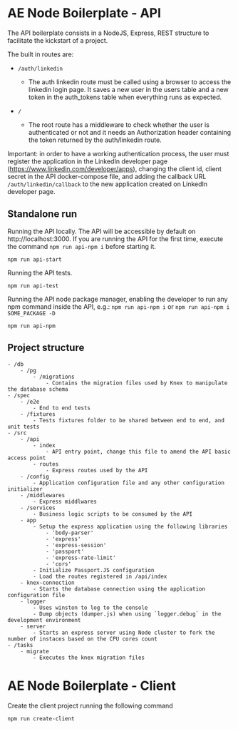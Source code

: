 # AE Node Boilerplate - API

The API boilerplate consists in a NodeJS, Express, REST structure to facilitate the kickstart of a project.

The built in routes are:

- `/auth/linkedin`

  - The auth linkedin route must be called using a browser to access the linkedin login page. It saves a new user in the users table and a new token in the auth_tokens table when everything runs as expected.

- `/`
  - The root route has a middleware to check whether the user is authenticated or not and it needs an Authorization header containing the token returned by the auth/linkedin route.

Important: in order to have a working authentication process, the user must register the application in the LinkedIn developer page (https://www.linkedin.com/developer/apps), changing the client id, client secret in the API docker-compose file, and adding the callback URL `/auth/linkedin/callback` to the new application created on LinkedIn developer page.

## Standalone run

Running the API locally. The API will be accessible by default on http://localhost:3000. If you are running the API for the first time, execute the command `npm run api-npm i` before starting it.

```
npm run api-start
```

Running the API tests.

```
npm run api-test
```

Running the API node package manager, enabling the developer to run any npm command inside the API, e.g.: `npm run api-npm i` or `npm run api-npm i SOME_PACKAGE -D`

```
npm run api-npm
```

## Project structure

```
- /db
    - /pg
        - /migrations
            - Contains the migration files used by Knex to manipulate the database schema
- /spec
    - /e2e
        - End to end tests
    - /fixtures
        - Tests fixtures folder to be shared between end to end, and unit tests
- /src
    - /api
        - index
            - API entry point, change this file to amend the API basic access point
        - routes
            - Express routes used by the API
    - /config
        - Application configuration file and any other configuration initializer
    - /middlewares
        - Express middlwares
    - /services
        - Business logic scripts to be consumed by the API
    - app
        - Setup the express application using the following libraries
            - 'body-parser'
            - 'express'
            - 'express-session'
            - 'passport'
            - 'express-rate-limit'
            - 'cors'
        - Initialize Passport.JS configuration
        - Load the routes registered in /api/index
    - knex-connection
        - Starts the database connection using the application configuration file
    - logger
        - Uses winston to log to the console
        - Dump objects (dumper.js) when using `logger.debug` in the development environment
    - server
        - Starts an express server using Node cluster to fork the number of instaces based on the CPU cores count
- /tasks
    - migrate
        - Executes the knex migration files
```

# AE Node Boilerplate - Client

Create the client project running the following command

```
npm run create-client
```
